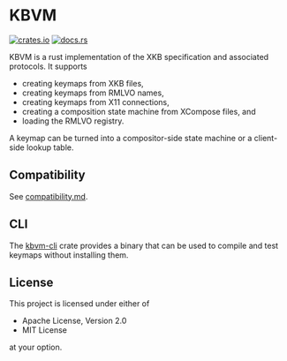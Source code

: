 # KBVM

[![crates.io](https://img.shields.io/crates/v/debug-fn.svg)](http://crates.io/crates/debug-fn)
[![docs.rs](https://docs.rs/debug-fn/badge.svg)](http://docs.rs/debug-fn)

KBVM is a rust implementation of the XKB specification and associated protocols. It
supports

- creating keymaps from XKB files,
- creating keymaps from RMLVO names,
- creating keymaps from X11 connections,
- creating a composition state machine from XCompose files, and
- loading the RMLVO registry.

A keymap can be turned into a compositor-side state machine or a client-side lookup table.

## Compatibility

See [compatibility.md](./docs/compatibility.md).

## CLI

The [kbvm-cli](./kbvm-cli/README.md) crate provides a binary that can be used to compile
and test keymaps without installing them.

## License

This project is licensed under either of

- Apache License, Version 2.0
- MIT License

at your option.
